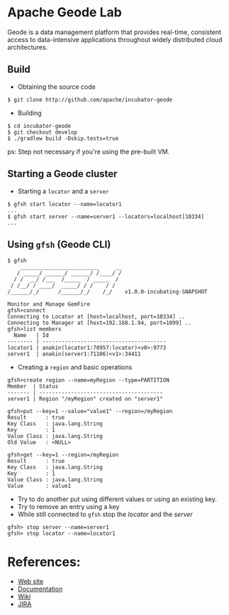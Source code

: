 # Apache Geode Lab

Geode is a data management platform that provides real-time, consistent access to data-intensive applications throughout widely distributed cloud architectures.

## Build


* Obtaining the source code

```
$ git clone http://github.com/apache/incubator-geode
```

* Building

```
$ cd incubator-geode
$ git checkout develop
$ ./gradlew build -Dskip.tests=true
```

ps: Step not necessary if you're using the pre-built VM.

## Starting a Geode cluster

* Starting a `locator` and a `server`

```
$ gfsh start locator --name=locator1
...
$ gfsh start server --name=server1 --locators=localhost[10334]
...
```

## Using `gfsh` (Geode CLI)

```
$ gfsh
    _________________________     __
   / _____/ ______/ ______/ /____/ /
  / /  __/ /___  /_____  / _____  /
 / /__/ / ____/  _____/ / /    / /
/______/_/      /______/_/    /_/    v1.0.0-incubating-SNAPSHOT

Monitor and Manage GemFire
gfsh>connect
Connecting to Locator at [host=localhost, port=10334] ..
Connecting to Manager at [host=192.168.1.94, port=1099] ..
gfsh>list members
  Name   | Id
-------- | ---------------------------------------
locator1 | anakin(locator1:70957:locator)<v0>:9773
server1  | anakin(server1:71106)<v1>:34411
```

* Creating a `region` and basic operations

```
gfsh>create region --name=myRegion --type=PARTITION
Member  | Status
------- | ---------------------------------------
server1 | Region "/myRegion" created on "server1"

gfsh>put --key=1 --value="value1" --region=/myRegion
Result      : true
Key Class   : java.lang.String
Key         : 1
Value Class : java.lang.String
Old Value   : <NULL>

gfsh>get --key=1 --region=/myRegion
Result      : true
Key Class   : java.lang.String
Key         : 1
Value Class : java.lang.String
Value       : value1
```

* Try to do another put using different values or using an existing key.
* Try to remove an entry using a key
* While still connected to `gfsh` stop the *locator* and the *server*

```
gfsh> stop server --name=server1
gfsh> stop locator --name=locator1

```

# References:

* [Web site](http://geode.incubator.apache.org)
* [Documentation](http://geode-docs.cfapps.io/)
* [ Wiki](http://cwiki.apache.org/confluence/display/GEODE)
* [JIRA](https://issues.apache.org/jira/browse/GEODE)
